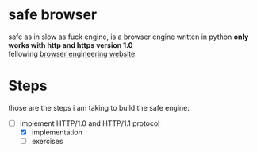 # safe browser
safe as in slow as fuck engine, is a browser engine written in python **only works with http and https version 1.0**     
fellowing [browser engineering website](https://browser.engineering/). 

# Steps
those are the steps i am taking to build the safe engine:     
- [ ] implement HTTP/1.0 and HTTP/1.1 protocol 
    - [x] implementation 
    - [ ] exercises 
